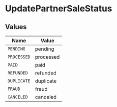 # UpdatePartnerSaleStatus


## Values

| Name        | Value       |
| ----------- | ----------- |
| `PENDING`   | pending     |
| `PROCESSED` | processed   |
| `PAID`      | paid        |
| `REFUNDED`  | refunded    |
| `DUPLICATE` | duplicate   |
| `FRAUD`     | fraud       |
| `CANCELED`  | canceled    |